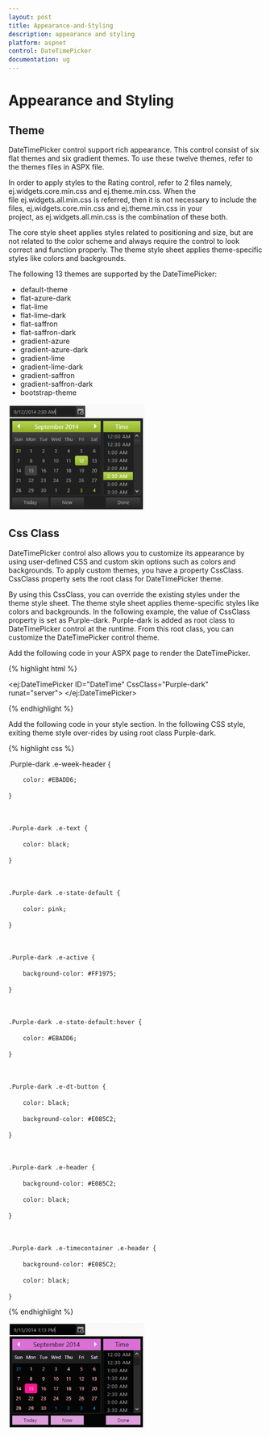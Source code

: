 ```yaml
---
layout: post
title: Appearance-and-Styling
description: appearance and styling
platform: aspnet
control: DateTimePicker
documentation: ug
---
```


# Appearance and Styling

## Theme

DateTimePicker control support rich appearance. This control consist of six flat themes and six gradient themes. To use these twelve themes, refer to the themes files in ASPX file. 

In order to apply styles to the Rating control, refer to 2 files namely, ej.widgets.core.min.css and ej.theme.min.css. When the file ej.widgets.all.min.css is referred, then it is not necessary to include the files, ej.widgets.core.min.css and ej.theme.min.css in your project, as ej.widgets.all.min.css is the combination of these both.

The core style sheet applies styles related to positioning and size, but are not related to the color scheme and always require the control to look correct and function properly. The theme style sheet applies theme-specific styles like colors and backgrounds.

The following 13 themes are supported by the DateTimePicker:

* default-theme
* flat-azure-dark
* flat-lime
* flat-lime-dark
* flat-saffron
* flat-saffron-dark
* gradient-azure
* gradient-azure-dark
* gradient-lime
* gradient-lime-dark
* gradient-saffron
* gradient-saffron-dark
* bootstrap-theme



![](Appearance-and-Styling_images/Appearance-and-Styling_img1.png) 



## Css Class

DateTimePicker control also allows you to customize its appearance by using user-defined CSS and custom skin options such as colors and backgrounds. To apply custom themes, you have a property CssClass. CssClass property sets the root class for DateTimePicker theme.

By using this CssClass, you can override the existing styles under the theme style sheet. The theme style sheet applies theme-specific styles like colors and backgrounds. In the following example, the value of CssClass property is set as Purple-dark. Purple-dark is added as root class to DateTimePicker control at the runtime. From this root class, you can customize the DateTimePicker control theme.

Add the following code in your ASPX page to render the DateTimePicker.



{% highlight html %}



<ej:DateTimePicker ID="DateTime" CssClass="Purple-dark" runat="server"> </ej:DateTimePicker>





{% endhighlight %}



Add the following code in your style section. In the following CSS style, exiting theme style over-rides by using root class Purple-dark. 

{% highlight css %}



.Purple-dark .e-week-header {

        color: #EBADD6;

    }



    .Purple-dark .e-text {

        color: black;

    }



    .Purple-dark .e-state-default {

        color: pink;

    }



    .Purple-dark .e-active {

        background-color: #FF1975;

    }



    .Purple-dark .e-state-default:hover {

        color: #EBADD6;

    }



    .Purple-dark .e-dt-button {

        color: black;

        background-color: #E085C2;

    }



    .Purple-dark .e-header {

        background-color: #E085C2;

        color: black;

    }



    .Purple-dark .e-timecontainer .e-header {

        background-color: #E085C2;

        color: black;

    }



{% endhighlight %}



![](Appearance-and-Styling_images/Appearance-and-Styling_img2.png) 



